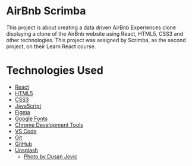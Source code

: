# AirBnb Scrimba

This project is about creating a data driven AirBnb Experiences clone displaying a clone of the AirBnb website using React, HTML5, CSS3 and other technologies. This project was assigned by Scrimba, as the second project, on their Learn React course.

# Technologies Used

- [React](https://reactjs.org/)
- [HTML5](https://developer.mozilla.org/en-US/docs/Web/HTML)
- [CSS3](https://developer.mozilla.org/en-US/docs/Web/CSS)
- [JavaScript](https://developer.mozilla.org/en-US/docs/Web/JavaScript)
- [Figma](https://www.figma.com/)
- [Google Fonts](https://fonts.google.com/)
- [Chrome Development Tools](https://developer.chrome.com/docs/)
- [VS Code](https://code.visualstudio.com/)
- [Git](https://git-scm.com/)
- [GitHub](https://github.com/)
- [Unsplash](https://unsplash.com/)
  - [Photo by Dusan Jovic](https://images.unsplash.com/photo-1615339721301-18437e4d9f74?ixlib=rb-1.2.1&ixid=MnwxMjA3fDB8MHxwaG90by1wYWdlfHx8fGVufDB8fHx8&auto=format&fit=crop&w=387&q=80)
<!-- - [Font Awesome](https://fontawesome.com/) -->
